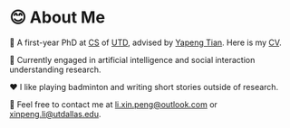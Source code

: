 # 😊 About Me

🏫 A first-year PhD at [CS](https://cs.utdallas.edu/) of [UTD](https://www.utdallas.edu/), advised by [Yapeng Tian](https://www.yapengtian.com/). Here is my [CV](./CV_XinpengLi_2024_Dec.pdf).

👀 Currently engaged in artificial intelligence and social interaction understanding research.

♥️ I like playing badminton and writing short stories outside of research.

📧 Feel free to contact me at [li.xin.peng@outlook.com](li.xin.peng@outlook.com) or [xinpeng.li@utdallas.edu](xinpeng.li@utdallas.edu).
</div>
</div>